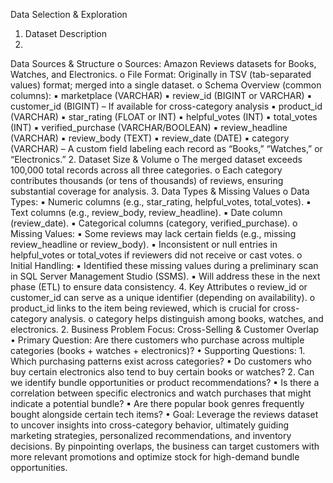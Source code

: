 Data Selection & Exploration
1. Dataset Description
1.
Data Sources & Structure
o
Sources: Amazon Reviews datasets for Books, Watches, and Electronics.
o
File Format: Originally in TSV (tab-separated values) format; merged into a single dataset.
o
Schema Overview (common columns):
▪
marketplace (VARCHAR)
▪
review_id (BIGINT or VARCHAR)
▪
customer_id (BIGINT) – If available for cross-category analysis
▪
product_id (VARCHAR)
▪
star_rating (FLOAT or INT)
▪
helpful_votes (INT)
▪
total_votes (INT)
▪
verified_purchase (VARCHAR/BOOLEAN)
▪
review_headline (VARCHAR)
▪
review_body (TEXT)
▪
review_date (DATE)
▪
category (VARCHAR) – A custom field labeling each record as “Books,” “Watches,” or “Electronics.”
2.
Dataset Size & Volume
o
The merged dataset exceeds 100,000 total records across all three categories.
o
Each category contributes thousands (or tens of thousands) of reviews, ensuring substantial coverage for analysis.
3.
Data Types & Missing Values
o
Data Types:
▪
Numeric columns (e.g., star_rating, helpful_votes, total_votes).
▪
Text columns (e.g., review_body, review_headline).
▪
Date column (review_date).
▪
Categorical columns (category, verified_purchase).
o
Missing Values:
▪
Some reviews may lack certain fields (e.g., missing review_headline or review_body).
▪
Inconsistent or null entries in helpful_votes or total_votes if reviewers did not receive or cast votes.
o
Initial Handling:
▪
Identified these missing values during a preliminary scan in SQL Server Management Studio (SSMS).
▪
Will address these in the next phase (ETL) to ensure data consistency.
4.
Key Attributes
o
review_id or customer_id can serve as a unique identifier (depending on availability).
o
product_id links to the item being reviewed, which is crucial for cross-category analysis.
o
category helps distinguish among books, watches, and electronics.
2. Business Problem
Focus: Cross-Selling & Customer Overlap
•
Primary Question: Are there customers who purchase across multiple categories (books + watches + electronics)?
•
Supporting Questions:
1.
Which purchasing patterns exist across categories?
▪
Do customers who buy certain electronics also tend to buy certain books or watches?
2.
Can we identify bundle opportunities or product recommendations?
▪
Is there a correlation between specific electronics and watch purchases that might indicate a potential bundle?
▪
Are there popular book genres frequently bought alongside certain tech items?
•
Goal: Leverage the reviews dataset to uncover insights into cross-category behavior, ultimately guiding marketing strategies, personalized recommendations, and inventory decisions. By pinpointing overlaps, the business can target customers with more relevant promotions and optimize stock for high-demand bundle opportunities.